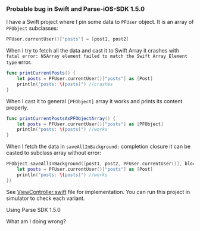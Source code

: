 ### Probable bug in Swift and Parse-iOS-SDK 1.5.0
I have a Swift project where I pin some data to `PFUser` object. It is an array of `PFObject` subclasses:

```swift
PFUser.currentUser()["posts"] = [post1, post2]
```

When I try to fetch all the data and cast it to Swift Array it crashes with `fatal error: NSArray element failed to match the Swift Array Element type` error. 

```swift
func printCurrentPosts() {
    let posts = PFUser.currentUser()["posts"] as [Post]
    println("posts: \(posts)") //crashes
}
```

When I cast it to general `[PFObject]` array it works and prints its content properly. 

```swift
func printCurrentPostsAsPFObjectArray() {
    let posts = PFUser.currentUser()["posts"] as [PFObject]
    println("posts: \(posts)") //works
}
```

When I fetch the data in `saveAllInBackground:` completion closure it can be casted to subclass array without error:

```swift
PFObject.saveAllInBackground([post1, post2, PFUser.currentUser()], block: { (success, error) -> Void in
    let posts = PFUser.currentUser()["posts"] as [Post]
    println("posts: \(posts)") //works
})
```

See [ViewController.swift](https://github.com/burczyk/ParseCollectionsSwiftBug/blob/master/ParseCollectionsSwiftBug/ViewController.swift) file for implementation. You can run this project in simulator to check each variant.

Using Parse SDK 1.5.0

What am I doing wrong?
